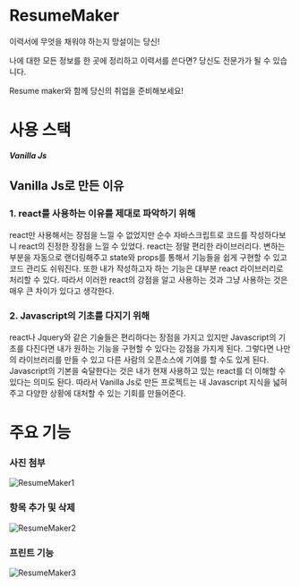 # ResumeMaker

이력서에 무엇을 채워야 하는지 망설이는 당신!

나에 대한 모든 정보를 한 곳에 정리하고 이력서를 쓴다면? 당신도 전문가가 될 수 있습니다.

Resume maker와 함께 당신의 취업을 준비해보세요!


# 사용 스택

***Vanilla Js***

## Vanilla Js로 만든 이유

### 1. react를 사용하는 이유를 제대로 파악하기 위해

react만 사용해서는 장점을 느낄 수 없었지만 순수 자바스크립트로 코드를 작성하다보니 react의 진정한 장점을 느낄 수 있었다. react는 정말 편리한 라이브러리다. 변하는 부분을 자동으로 랜더링해주고 state와 props를 통해서 기능들을 쉽게 구현할 수 있고 코드 관리도 쉬워진다. 또한 내가 작성하고자 하는 기능은 대부분 react 라이브러리로 처리할 수 있다. 따라서 이러한 react의 강점을 알고 사용하는 것과 그냥 사용하는 것은 매우 큰 차이가 있다고 생각한다.

### 2. Javascript의 기초를 다지기 위해

react나 Jquery와 같은 기술들은 편리하다는 장점을 가지고 있지만 Javascript의 기초를 다진다면 내가 원하는 기능을 구현할 수 있다는 강점을 가지게 된다. 그렇다면 나만의 라이브러리를 만들 수 있고 다른 사람의 오픈소스에 기여를 할 수도 있게 된다. Javascript의 기본을 숙달한다는 것은 내가 현재 사용하고 있는 react를 더 이해할 수 있다는 의미도 돤다. 따라서 Vanilla Js로 만든 프로젝트는 내 Javascript 지식을 넓혀주고 다양한 상황에 대처할 수 있는 기회를 만들어준다.

# 주요 기능

### 사진 첨부

![ResumeMaker1](https://user-images.githubusercontent.com/70928414/122672308-ed218b00-d205-11eb-80eb-8aa079a1dd84.gif)


### 항목 추가 및 삭제

![ResumeMaker2](https://user-images.githubusercontent.com/70928414/122672272-b186c100-d205-11eb-90b5-11fb49aee077.gif)

### 프린트 기능

![ResumeMaker3](https://user-images.githubusercontent.com/70928414/122672320-fd396a80-d205-11eb-93d1-09cc94d9c4b4.gif)

